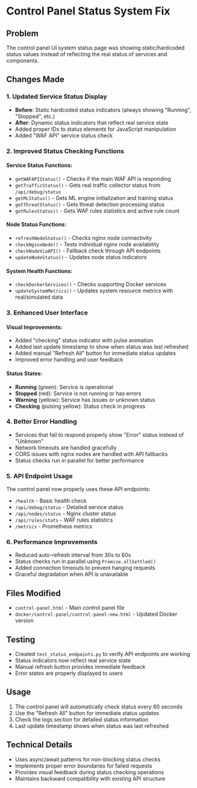 # Control Panel Status System Fix

## Problem
The control panel UI system status page was showing static/hardcoded status values instead of reflecting the real status of services and components.

## Changes Made

### 1. Updated Service Status Display
- **Before**: Static hardcoded status indicators (always showing "Running", "Stopped", etc.)
- **After**: Dynamic status indicators that reflect real service state
- Added proper IDs to status elements for JavaScript manipulation
- Added "WAF API" service status check

### 2. Improved Status Checking Functions

#### Service Status Functions:
- `getWAFAPIStatus()` - Checks if the main WAF API is responding
- `getTrafficStatus()` - Gets real traffic collector status from `/api/debug/status`
- `getMLStatus()` - Gets ML engine initialization and training status
- `getThreatStatus()` - Gets threat detection processing status
- `getRulesStatus()` - Gets WAF rules statistics and active rule count

#### Node Status Functions:
- `refreshNodeStatus()` - Checks nginx node connectivity
- `checkNginxNode()` - Tests individual nginx node availability
- `checkNodeViaAPI()` - Fallback check through API endpoints
- `updateNodeStatus()` - Updates node status indicators

#### System Health Functions:
- `checkDockerServices()` - Checks supporting Docker services
- `updateSystemMetrics()` - Updates system resource metrics with real/simulated data

### 3. Enhanced User Interface

#### Visual Improvements:
- Added "checking" status indicator with pulse animation
- Added last update timestamp to show when status was last refreshed
- Added manual "Refresh All" button for immediate status updates
- Improved error handling and user feedback

#### Status States:
- **Running** (green): Service is operational
- **Stopped** (red): Service is not running or has errors  
- **Warning** (yellow): Service has issues or unknown status
- **Checking** (pulsing yellow): Status check in progress

### 4. Better Error Handling
- Services that fail to respond properly show "Error" status instead of "Unknown"
- Network timeouts are handled gracefully
- CORS issues with nginx nodes are handled with API fallbacks
- Status checks run in parallel for better performance

### 5. API Endpoint Usage
The control panel now properly uses these API endpoints:
- `/health` - Basic health check
- `/api/debug/status` - Detailed service status
- `/api/nodes/status` - Nginx cluster status
- `/api/rules/stats` - WAF rules statistics
- `/metrics` - Prometheus metrics

### 6. Performance Improvements
- Reduced auto-refresh interval from 30s to 60s
- Status checks run in parallel using `Promise.allSettled()`
- Added connection timeouts to prevent hanging requests
- Graceful degradation when API is unavailable

## Files Modified
- `control-panel.html` - Main control panel file
- `docker/control-panel/control-panel-new.html` - Updated Docker version

## Testing
- Created `test_status_endpoints.py` to verify API endpoints are working
- Status indicators now reflect real service state
- Manual refresh button provides immediate feedback
- Error states are properly displayed to users

## Usage
1. The control panel will automatically check status every 60 seconds
2. Use the "Refresh All" button for immediate status updates
3. Check the logs section for detailed status information
4. Last update timestamp shows when status was last refreshed

## Technical Details
- Uses async/await patterns for non-blocking status checks
- Implements proper error boundaries for failed requests
- Provides visual feedback during status checking operations
- Maintains backward compatibility with existing API structure
